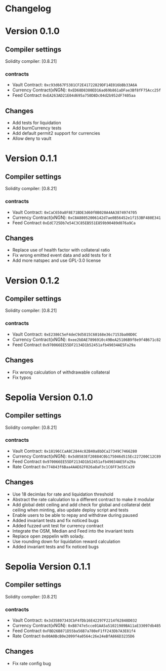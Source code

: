 # Changelog

# Version 0.1.0

## Compiler settings

Solidity compiler: [0.8.21]

### contracts
- Vault Contract: `0xc93d667F5381CF2E41722829DF14E016bBb33A6A`
- Currency Contract(xNGN):    `0xED68D8380ED16ad69b861aDFae3Bf8fF75Acc25f`
- Feed Contract     `0xEA263AD21E04d695a750D8Dc04d2b952dF7405aa`

## Changes
- Add tests for liquidation
- Add burnCurrency tests
- Add default permit2 support for currencies
- Allow deny to vault

# Version 0.1.1

## Compiler settings

Solidity compiler: [0.8.21]

### contracts
- Vault Contract: `0xCaC650a8F8E71BDE3d60f0B020A4AA3874974705`
- Currency Contract(xNGN):    `0xC8A88052006142d7ae0B56452e1f153BF480E341`
- Feed Contract     `0xEdC725Db7e54C3C85EB551E859b90489d076a9Ca`

## Changes
- Replace use of health factor with collateral ratio
- Fix wrong emitted event data and add tests for it
- Add more natspec and use GPL-3.0 license

# Version 0.1.2

## Compiler settings

Solidity compiler: [0.8.21]

### contracts
- Vault Contract: `0xE2386C5eF4deC9d5815C60168e36c7153ba00D0C`
- Currency Contract(xNGN):    `0xee2bDAE7896910c49BeA25106B9f8e9f4B671c82`
- Feed Contract     `0x970066EE55DF2134D1b52451afb49034AE5Fa29a`

## Changes
- Fix wrong calculation of withdrawable collateral
- Fix typos


# Sepolia Version 0.1.0

## Compiler settings

Solidity compiler: [0.8.21]

### contracts
- Vault Contract: `0x18196CCaA8C2844c82B40a8bDCa27349C7466280`
- Currency Contract(xNGN):    `0x5d0583Ef20884C0b175046d515Ec227200C12C89`
- Feed Contract     `0x970066EE55DF2134D1b52451afb49034AE5Fa29a`
- Rate Contract     `0x774843f6Baa4AAE62F026a8aF3c1C6FF3e55Ca39`

## Changes
- Use 18 decimlas for rate and liquidation threshold
- Abstract the rate calculation to a different contract to make it modular
- Add global debt ceiling and add check for global and collateral debt ceiling when minting, also update deploy script and tests
- Enable users to be able to repay and withdraw during paused
- Added invariant tests and fix noticed bugs
- Added fuzzed unit test for currency contract
- Integrate the OSM, Median and Feed into the invariant tests
- Replace open zeppelin with solady.
- Use rounding down for liquidation reward calculation
- Added invariant tests and fix noticed bugs

# Sepolia Version 0.1.1

## Compiler settings

Solidity compiler: [0.8.21]

### contracts
- Vault Contract: `0x3d35807343CbF4fDb16E42297F2214f62848D032`
- Currency Contract(xNGN):    `0xB8747e5cce01AA5a51021989BA11aE33097db485`
- Feed Contract     `0xFBD26B871D55ba56B7a780eF1fF243Db7A3E81f4`
- Rate Contract     `0x00A0BcB0e2099f4a0564c26e24eBfA866D3235D6`

## Changes
- Fix rate config bug